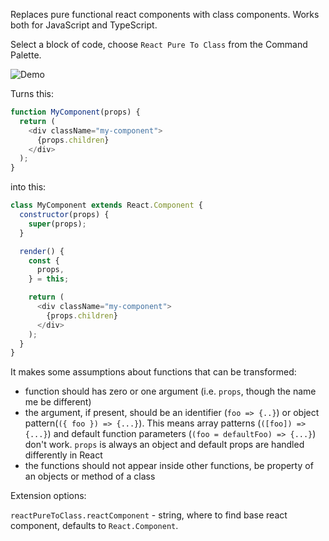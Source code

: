 Replaces pure functional react components with class components. Works both for JavaScript and TypeScript.

Select a block of code, choose `React Pure To Class` from the Command Palette.

![Demo](https://raw.githubusercontent.com/angryobject/react-pure-to-class/master/packages/react-pure-to-class-vscode/example.gif)

Turns this:

```javascript
function MyComponent(props) {
  return (
    <div className="my-component">
      {props.children}
    </div>
  );
}
```

into this:

```javascript
class MyComponent extends React.Component {
  constructor(props) {
    super(props);
  }

  render() {
    const {
      props,
    } = this;

    return (
      <div className="my-component">
        {props.children}
      </div>
    );
  }
}
```

It makes some assumptions about functions that can be transformed:

* function should has zero or one argument (i.e. `props`, though the name me be different)
* the argument, if present, should be an identifier (`foo => {..}`) or object pattern(`({ foo }) => {...}`). This means array patterns (`([foo]) => {...}`) and default function parameters (`(foo = defaultFoo) => {...}`) don't work. `props` is always an object and default props are handled differently in React
* the functions should not appear inside other functions, be property of an objects or method of a class

Extension options:

`reactPureToClass.reactComponent` -  string, where to find base react component, defaults to `React.Component`.
